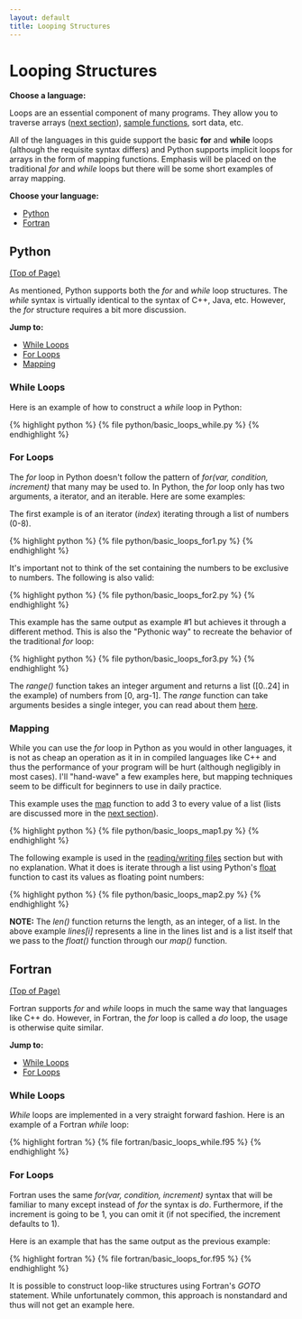```yaml
---
layout: default
title: Looping Structures
---
```


# Looping Structures

**Choose a language:**

Loops are an essential component of many programs.  They allow you to traverse arrays ([next section](/examples/basic_arrays.html)), [sample functions](/examples/physics_sampling), sort data, etc.

All of the languages in this guide support the basic **for** and **while** loops (although the requisite syntax differs) and Python supports implicit loops for arrays in the form of mapping functions.  Emphasis will be placed on the traditional *for* and *while* loops but there will be some short examples of array mapping.

**Choose your language:**

* [Python](#python)
* [Fortran](#fortran)

<a name="python"></a>
## Python
<div class="to-top"><a href="#top">(Top of Page)</a></div>
<div style="clear: both;"></div>

As mentioned, Python supports both the *for* and *while* loop structures.  The *while* syntax is virtually identical to the syntax of C++, Java, etc. However, the *for* structure requires a bit more discussion.

**Jump to:**

* [While Loops](#python-while)
* [For Loops](#python-for)
* [Mapping](#python-map)

<a name="python-while"></a>
### While Loops

Here is an example of how to construct a *while* loop in Python:

{% highlight python %}
{% file python/basic_loops_while.py %}
{% endhighlight %}

<a name="python-for"></a>
### For Loops

The *for* loop in Python doesn't follow the pattern of *for(var, condition, increment)* that many may be used to.  In Python, the *for* loop only has two arguments, a iterator, and an iterable.  Here are some examples:

The first example is of an iterator (*index*) iterating through a list of numbers (0-8).

{% highlight python %}
{% file python/basic_loops_for1.py %}
{% endhighlight %}

It's important not to think of the set containing the numbers to be exclusive to numbers.  The following is also valid:

{% highlight python %}
{% file python/basic_loops_for2.py %}
{% endhighlight %}

This example has the same output as example #1 but achieves it through a different method.  This is also the "Pythonic way" to recreate the behavior of the traditional *for* loop:

{% highlight python %}
{% file python/basic_loops_for3.py %}
{% endhighlight %}

The *range()* function takes an integer argument and returns a list (\[0..24\] in the example) of numbers from \[0, arg-1\].  The *range* function can take arguments besides a single integer, you can read about them [here](http://docs.python.org/library/functions.html#range).

<a name="python-map"></a>
### Mapping

While you can use the *for* loop in Python as you would in other languages, it is not as cheap an operation as it in in compiled languages like C++ and thus the performance of your program will be hurt (although negligibly in most cases).  I'll "hand-wave" a few examples here, but mapping techniques seem to be difficult for beginners to use in daily practice.

This example uses the [map](http://docs.python.org/library/functions.html#map) function to add 3 to every value of a list (lists are discussed more in the [next section](/examples/basic_arrays.html)).

{% highlight python %}
{% file python/basic_loops_map1.py %}
{% endhighlight %}

The following example is used in the [reading/writing files](/examples/basic_arrays.html) section but with no explanation.  What it does is iterate through a list using Python's [float](http://docs.python.org/library/functions.html#float) function to cast its values as floating point numbers:

{% highlight python %}
{% file python/basic_loops_map2.py %}
{% endhighlight %}

**NOTE:** The *len()* function returns the length, as an integer, of a list.  In the above example *lines[i]* represents a line in the lines list and is a list itself that we pass to the *float()* function through our *map()* function.


<a name="fortran"></a>
## Fortran
<div class="to-top"><a href="#top">(Top of Page)</a></div>
<div style="clear: both;"></div>

Fortran supports *for* and *while* loops in much the same way that languages like C++ do.  However, in Fortran, the *for* loop is called a *do* loop, the usage is otherwise quite similar.

**Jump to:**

* [While Loops](#fortran-while)
* [For Loops](#fortran-for)

<a name="fortran-while"></a>
### While Loops

*While* loops are implemented in a very straight forward fashion.  Here is an example of a Fortran *while* loop:

{% highlight fortran %}
{% file fortran/basic_loops_while.f95 %}
{% endhighlight %}

<a name="fortran-for"></a>
### For Loops

Fortran uses the same *for(var, condition, increment)* syntax that will be familiar to many except instead of *for* the syntax is *do*.  Furthermore, if the increment is going to be 1, you can omit it (if not specified, the increment defaults to 1).

Here is an example that has the same output as the previous example:

{% highlight fortran %}
{% file fortran/basic_loops_for.f95 %}
{% endhighlight %}

It is possible to construct loop-like structures using Fortran's *GOTO* statement.  While unfortunately common, this approach is nonstandard and thus will not get an example here.


